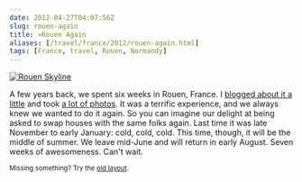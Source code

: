 ```yaml
--- 
date: 2012-04-27T04:07:56Z
slug: rouen-again
title: ≈Rouen Again
aliases: [/travel/france/2012/rouen-again.html]
tags: [France, travel, Rouen, Normandy]
---
```


<p><a href="http://www.flickr.com/photos/theory/3330418728/"><img src="http://farm4.staticflickr.com/3359/3330418728_7a8a5024bb_z.jpg?zz=1" alt="Rouen Skyline" title="" /></a></p>

<p>A few years back, we spent six weeks in Rouen, France. I <a href="/travel/france/">blogged about it a little</a> and took <a href="http://www.flickr.com/photos/theory/tags/france/">a lot of photos</a>. It was a terrific experience, and we always knew we wanted to do it again. So you can imagine our delight at being asked to swap houses with the same folks again. Last time it was late November to early January: cold, cold, cold. This time, though, it will be the middle of summer. We leave mid-June and will return in early August. Seven weeks of awesomeness. Can't wait.</p>

<p class="past"><small>Missing something? Try the <a rel="nofollow" href="http://past.justatheory.com/travel/france/2012/rouen-again.html">old layout</a>.</small></p>



